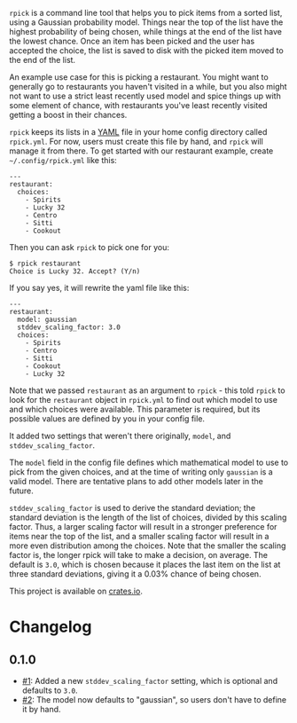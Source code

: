 ```rpick``` is a command line tool that helps you to pick items from a sorted list, using a Gaussian
probability model. Things near the top of the list have the highest probability of being chosen,
while things at the end of the list have the lowest chance. Once an item has been picked and the
user has accepted the choice, the list is saved to disk with the picked item moved to the end of
the list.

An example use case for this is picking a restaurant. You might want to generally go to restaurants
you haven't visited in a while, but you also might not want to use a strict least recently used
model and spice things up with some element of chance, with restaurants you've least recently
visited getting a boost in their chances.

```rpick``` keeps its lists in a [YAML](https://yaml.org/) file in your home config directory called
```rpick.yml```. For now, users must create this file by hand, and ```rpick``` will manage it from
there. To get started with our restaurant example, create ```~/.config/rpick.yml``` like this:

```
---
restaurant:
  choices:
    - Spirits
    - Lucky 32
    - Centro
    - Sitti
    - Cookout
```

Then you can ask ```rpick``` to pick one for you:

```
$ rpick restaurant
Choice is Lucky 32. Accept? (Y/n)
```

If you say yes, it will rewrite the yaml file like this:

```
---
restaurant:
  model: gaussian
  stddev_scaling_factor: 3.0
  choices:
    - Spirits
    - Centro
    - Sitti
    - Cookout
    - Lucky 32
```

Note that we passed ```restaurant``` as an argument to ```rpick``` - this told ```rpick``` to look
for the ```restaurant``` object in ```rpick.yml``` to find out which model to use and which choices
were available. This parameter is required, but its possible values are defined by you in your
config file.

It added two settings that weren't there originally, ```model```, and
```stddev_scaling_factor```.

The ```model``` field in the config file defines which mathematical
model to use to pick from the given choices, and at the time of writing only ```gaussian```
is a valid model. There are tentative plans to add other models later in the future.

```stddev_scaling_factor``` is used to derive the standard deviation; the standard deviation is the
length of the list of choices, divided by this scaling factor. Thus, a larger scaling factor will
result in a stronger preference for items near the top of the list, and a smaller scaling factor
will result in a more even distribution among the choices. Note that the smaller the scaling factor
is, the longer rpick will take to make a decision, on average. The default is ```3.0```, which is
chosen because it places the last item on the list at three standard deviations, giving it a 0.03%
chance of being chosen.

This project is available on [crates.io](https://crates.io/crates/rpick).


# Changelog

## 0.1.0

* [#1](https://gitlab.com/bowlofeggs/rpick/merge_requests/1): Added a new
  ```stddev_scaling_factor``` setting, which is optional and defaults to ```3.0```.
* [#2](https://gitlab.com/bowlofeggs/rpick/merge_requests/2): The model now defaults to "gaussian",
  so users don't have to define it by hand.
